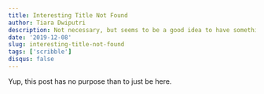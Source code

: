 ```yaml
---
title: Interesting Title Not Found
author: Tiara Dwiputri
description: Not necessary, but seems to be a good idea to have something posted before publishing the site
date: '2019-12-08'
slug: interesting-title-not-found
tags: ['scribble']
disqus: false
---
```


Yup, this post has no purpose than to just be here.